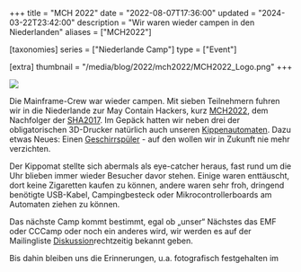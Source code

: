 +++
title = "MCH 2022"
date = "2022-08-07T17:36:00"
updated = "2024-03-22T23:42:00"
description = "Wir waren wieder campen in den Niederlanden"
aliases = ["MCH2022"]

[taxonomies]
series = ["Niederlande Camp"]
type = ["Event"]

[extra]
thumbnail = "/media/blog/2022/mch2022/MCH2022_Logo.png"
+++

![](/media/blog/2022/mch2022/MCH2022_Logo.png)

Die Mainframe-Crew war wieder campen. Mit sieben Teilnehmern fuhren wir in die Niederlande zur May Contain Hackers,
kurz [MCH2022](https://mch2022.org/#/), dem Nachfolger der [SHA2017](  @/blog/2017/2017-08-26-sha2017.md). Im Gepäck hatten wir neben
drei der obligatorischen 3D-Drucker natürlich auch unseren [Kippenautomaten](#). Dazu etwas Neues:
Einen [Geschirrspüler](#) - auf den wollen wir in Zukunft nie mehr verzichten.

[//]: # (TODO: LINK TO KIPPENAUTOMAT AND GESCHIRRSPÜLER)

Der Kippomat stellte sich abermals als eye-catcher heraus, fast rund um die Uhr blieben immer wieder Besucher davor
stehen. Einige waren enttäuscht, dort keine Zigaretten kaufen zu können, andere waren sehr froh, dringend benötigte
USB-Kabel, Campingbesteck oder Mikrocontrollerboards am Automaten ziehen zu können.

Das nächste Camp kommt bestimmt, egal ob „unser“ Nächstes das EMF oder CCCamp oder noch ein anderes wird, wir werden es
auf der Mailingliste [Diskussion](https://mailman.ktt-ol.de/postorius/lists/diskussion.lists.ktt-ol.de/)rechtzeitig
bekannt geben.

Bis dahin bleiben uns die Erinnerungen, u.a. fotografisch festgehalten im

[//]: # (TODO: GALLERY)
